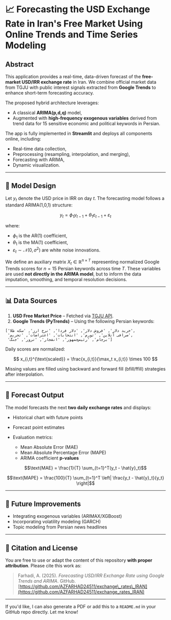 # 📈 Forecasting the USD Exchange Rate in Iran's Free Market Using Online Trends and Time Series Modeling

## Abstract

This application provides a real-time, data-driven forecast of the **free-market USD/IRR exchange rate** in Iran. We combine official market data from TGJU with public interest signals extracted from **Google Trends** to enhance short-term forecasting accuracy.

The proposed hybrid architecture leverages:

* A classical **ARIMA(p,d,q)** model,
* Augmented with **high-frequency exogenous variables** derived from trend data for 15 sensitive economic and political keywords in Persian.

The app is fully implemented in **Streamlit** and deploys all components online, including:

* Real-time data collection,
* Preprocessing (resampling, interpolation, and merging),
* Forecasting with ARIMA,
* Dynamic visualization.

---

## 📐 Model Design

Let $y_t$ denote the USD price in IRR on day $t$. The forecasting model follows a standard ARIMA(1,0,1) structure:

$$
y_t = \phi_1 y_{t-1} + \theta_1 \varepsilon_{t-1} + \varepsilon_t
$$

where:

* $\phi_1$ is the AR(1) coefficient,
* $\theta_1$ is the MA(1) coefficient,
* $\varepsilon_t \sim \mathcal{N}(0, \sigma^2)$ are white noise innovations.

We define an auxiliary matrix $X_t \in \mathbb{R}^{n \times T}$ representing normalized Google Trends scores for $n = 15$ Persian keywords across time $T$. These variables are used **not directly in the ARIMA model**, but to inform the data imputation, smoothing, and temporal resolution decisions.

---

## 📊 Data Sources

1. **USD Free Market Price** – Fetched via [TGJU API](https://www.tgju.org).
2. **Google Trends (PyTrends)** – Using the following Persian keywords:

```
['خرید دلار', 'فروش دلار', 'دلار فردا', 'نرخ ارز', 'سکه طلا',
 'صرافی آنلاین', 'تورم', 'انتخابات', 'اعتراضات', 'تحریم',
 'برجام', 'رئیس‌جمهور', 'انفجار', 'ترور', 'جنگ']
```

Daily scores are normalized:

$$
x_{i,t}^{\text{scaled}} = \frac{x_{i,t}}{\max_t x_{i,t}} \times 100
$$

Missing values are filled using backward and forward fill (bfill/ffill) strategies after interpolation.

---

## 🔮 Forecast Output

The model forecasts the next **two daily exchange rates** and displays:

* Historical chart with future points
* Forecast point estimates
* Evaluation metrics:

  * Mean Absolute Error (MAE)
  * Mean Absolute Percentage Error (MAPE)
  * ARIMA coefficient **p-values**

$$\text{MAE} = \frac{1}{T} \sum_{t=1}^T(y_t - \hat{y}_t)$$

$$\text{MAPE} = \frac{100}{T} \sum_{t=1}^T \left| \frac{y_t - \hat{y}_t}{y_t} \right|$$

---

## 🧠 Future Improvements

* Integrating exogenous variables (ARIMAX/XGBoost)
* Incorporating volatility modeling (GARCH)
* Topic modeling from Persian news headlines

---

## 📜 Citation and License

You are free to use or adapt the content of this repository **with proper attribution**.
Please cite this work as:

> Farhadi, A. (2025). *Forecasting USD/IRR Exchange Rate using Google Trends and ARIMA*. GitHub. [https://github.com/AZFARHAD24511/exchange\_rates\_IRAN](https://github.com/AZFARHAD24511/exchange_rates_IRAN)

---

If you'd like, I can also generate a PDF or add this to a `README.md` in your GitHub repo directly. Let me know!
